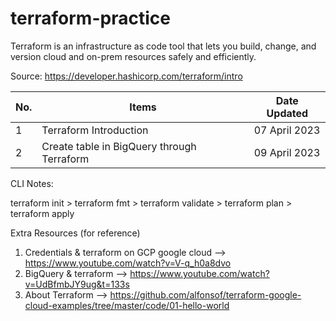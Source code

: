 # terraform-practice

Terraform is an infrastructure as code tool that lets you build, change, and version cloud and on-prem resources safely and efficiently.

Source: https://developer.hashicorp.com/terraform/intro

No. | Items | Date Updated 
--- | --- | ---
1 | Terraform Introduction | 07 April 2023
2 | Create table in BigQuery through Terraform | 09 April 2023


CLI Notes:

terraform init > terraform fmt > terraform validate > terraform plan > terraform apply


Extra Resources (for reference)
1. Credentials & terraform on GCP google cloud --> https://www.youtube.com/watch?v=V-q_h0a8dvo 
2. BigQuery & terraform --> https://www.youtube.com/watch?v=UdBfmbJY9ug&t=133s 
3. About Terraform --> https://github.com/alfonsof/terraform-google-cloud-examples/tree/master/code/01-hello-world
